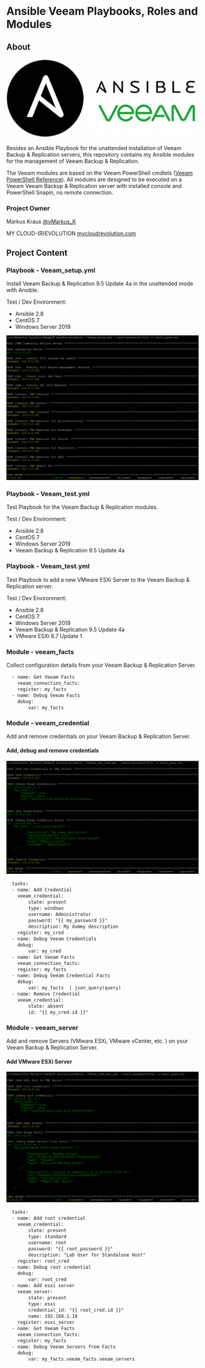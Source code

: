 # Ansible Veeam Playbooks, Roles and Modules

## About

![Ansible Veeam](/media/AnsibleVeeam.png)

Besides an Ansible Playbook for the unattended installation of Veeam Backup & Replication servers, this repository contains my Ansible modules for the management of Veeam Backup & Replication.

The Veeam modules are based on the Veeam PowerShell cmdlets ([Veeam PowerShell Reference](https://helpcenter.veeam.com/docs/backup/powershell/cmdlets.html?ver=95u4)). All modules are designed to be executed on a Veeam Veeam Backup & Replication server with installed console and PowerShell Snapin, no remote connection.

### Project Owner

Markus Kraus [@vMarkus_K](https://twitter.com/vMarkus_K)

MY CLOUD-(R)EVOLUTION [mycloudrevolution.com](http://mycloudrevolution.com/)

## Project Content

### Playbook - Veeam_setup.yml

Install Veeam Backup & Replication 9.5 Update 4a in the unattended mode with Ansible. 

Test / Dev Environment:
 * Ansible 2.8
 * CentOS 7
 * Windows Server 2019

 ![Veeam Setup](/media/VeeamSetup.png)

### Playbook - Veeam_test.yml

Test Playbook for the Veeam Backup & Replication modules. 

Test / Dev Environment:
 * Ansible 2.8
 * CentOS 7
 * Windows Server 2019
 * Veeam Backup & Replication 9.5 Update 4a

 ### Playbook - Veeam_test.yml

Test Playbook to add a new VMware ESXi Server to the Veeam Backup & Replication server. 

Test / Dev Environment:
 * Ansible 2.8
 * CentOS 7
 * Windows Server 2019
 * Veeam Backup & Replication 9.5 Update 4a
 * VMware ESXi 6.7 Update 1

 ### Module - veeam_facts

Collect configuration details from your Veeam Backup & Replication Server.

```
  - name: Get Veeam Facts
    veeam_connection_facts:
    register: my_facts
  - name: Debug Veeam Facts
    debug:
        var: my_facts
```

### Module - veeam_credential

Add and remove credentials on your Veeam Backup & Replication Server.

#### Add, debug and remove credentials

 ![Veeam Add Credentials ](/media/VeeamAddCred.png)

```
  tasks:
  - name: Add Credential
    veeam_credential:
        state: present
        type: windows
        username: Administrator
        password: "{{ my_password }}"
        description: My dummy description
    register: my_cred
  - name: Debug Veeam Credentials
    debug:
        var: my_cred
  - name: Get Veeam Facts
    veeam_connection_facts:
    register: my_facts
  - name: Debug Veeam Credential Facts
    debug:
        var: my_facts  | json_query(query)
  - name: Remove Credential
    veeam_credential:
        state: absent
        id: "{{ my_cred.id }}"
```

### Module - veeam_server

Add and remove Servers (VMware ESXi, VMware vCenter, etc. ) on your Veeam Backup & Replication Server.

#### Add VMware ESXi Server 

 ![Veeam Add ESXi ](/media/VeeamAddEsxi.png)

```
  tasks:
  - name: Add root credential
    veeam_credential:
        state: present
        type: standard
        username: root
        password: "{{ root_password }}"
        description: "Lab User for Standalone Host"
    register: root_cred
  - name: Debug root credential
    debug:
        var: root_cred
  - name: Add esxi server
    veeam_server:
        state: present
        type: esxi
        credential_id: "{{ root_cred.id }}"
        name: 192.168.1.10
    register: esxi_server
  - name: Get Veeam Facts
    veeam_connection_facts:
    register: my_facts
  - name: Debug Veeam Servers from Facts
    debug:
        var: my_facts.veeam_facts.veeam_servers
```
